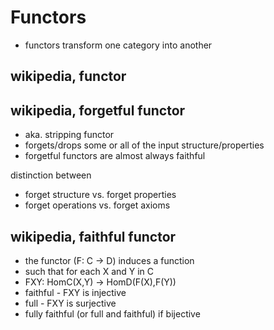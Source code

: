 
<!-- ======================================================================= -->
# Functors

* functors transform one category into another

<!-- ======================================================================= -->
## wikipedia, functor

<!-- ======================================================================= -->
## wikipedia, forgetful functor

* aka. stripping functor
* forgets/drops some or all of the input structure/properties
* forgetful functors are almost always faithful

distinction between

* forget structure vs. forget properties
* forget operations vs. forget axioms

<!-- ======================================================================= -->
## wikipedia, faithful functor

* the functor (F: C -> D) induces a function
* such that for each X and Y in C
* FXY: HomC(X,Y) -> HomD(F(X),F(Y))
* faithful - FXY is injective
* full - FXY is surjective
* fully faithful (or full and faithful) if bijective
